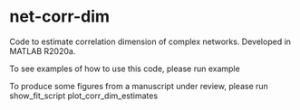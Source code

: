 # net-corr-dim
Code to estimate correlation dimension of complex networks. Developed in MATLAB R2020a.

To see examples of how to use this code, please run
example

To produce some figures from a manuscript under review, please run
show_fit_script
plot_corr_dim_estimates

